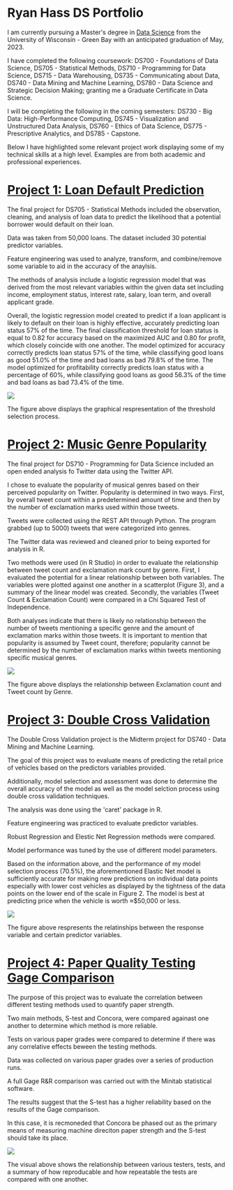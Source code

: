 # Ryan Hass DS Portfolio

I am currently pursuing a Master's degree in [Data Science](https://datasciencedegree.wisconsin.edu/) from the University of Wisconsin - Green Bay with an anticipated graduation of May, 2023.

I have completed the following coursework: DS700 - Foundations of Data Science, DS705 - Statistical Methods, DS710 - Programming for Data Science, DS715 - Data Warehousing, DS735 - Communicating about Data, DS740 - Data Mining and Machine Learning, DS780 - Data Science and Strategic Decision Making; granting me a Graduate Certificate in Data Science.

I will be completing the following in the coming semesters: DS730 - Big Data: High-Performance Computing, DS745 - Visualization and Unstructured Data Analysis, DS760 - Ethics of Data Science, DS775 - Prescriptive Analytics, and DS785 - Capstone.

Below I have highlighted some relevant project work displaying some of my technical skills at a high level. Examples are from both academic and professional experiences.

# [Project 1: Loan Default Prediction](https://github.com/hassrm08/Loan_Predict)

The final project for DS705 - Statistical Methods included the observation, cleaning, and analysis of loan data to predict the likelihood that a potential borrower would default on their loan.

Data was taken from 50,000 loans. The dataset included 30 potential predictor variables.

Feature engineering was used to analyze, transform, and combine/remove some variable to aid in the accuracy of the anaylsis.

The methods of analysis include a logistic regression model that was derived from the most relevant variables within the given data set including income, employment status, interest rate, salary, loan term, and overall applicant grade.

Overall, the logistic regression model created to predict if a loan applicant is likely to default on their loan is highly effective, accurately predicting loan status 57% of the time. The final classification threshold for loan status is equal to 0.82 for accuracy based on the maximized AUC and 0.80 for profit, which closely coincide with one another. The model optimized for accuracy correctly predicts loan status 57% of the time, while classifying good loans as good 51.0% of the time and bad loans as bad 79.8% of the time. The model optimized for profitability correctly predicts loan status with a percentage of 60%, while classifying good loans as good 56.3% of the time and bad loans as bad 73.4% of the time.

![](images/Loan%20Default%20Profit%20Threshold.png)

The figure above displays the graphical respresentation of the threshold selection process.


# [Project 2: Music Genre Popularity](https://github.com/hassrm08/Genre_Twitter_Analysis)

The final project for DS710 - Programming for Data Science included an open ended analysis fo Twitter data using the Twitter API.

I chose to evaluate the popularity of musical genres based on their perceived popularity on Twitter. Popularity is determined in two ways. First, by overall tweet count within a predetermined amount of time and then by the number of exclamation marks used within those tweets.

Tweets were collected using the REST API through Python. The program grabbed (up to 5000) tweets that were categorized into genres.

The Twitter data was reviewed and cleaned prior to being exported for analysis in R.

Two methods were used (in R Studio) in order to evaluate the relationship between tweet count and exclamation mark count by genre. First, I evaluated the potential for a linear relationship between both variables. The variables were plotted against one another in a scatterplot (Figure 3), and a summary of the linear model was created. Secondly, the variables (Tweet Count & Exclamation Count) were compared in a Chi Squared Test of Independence.

Both analyses indicate that there is likely no relationship between the number of tweets mentioning a specific genre and the amount of exclamation marks within those tweets. It is important to mention that popularity is assumed by Tweet count, therefore; popularity cannot be determined by the number of exclamation marks within tweets mentioning specific musical genres.

![](images/Exclaims%20by%20Tweet.png)

The figure above displays the relationship between Exclamation count and Tweet count by Genre.


# [Project 3: Double Cross Validation](https://github.com/hassrm08/Double_CV)

The Double Cross Validation project is the Midterm project for DS740 - Data Mining and Machine Learning.

The goal of this project was to evaluate means of predicting the retail price of vehicles based on the predictors variables provided.

Additionally, model selection and assessment was done to determine the overall accuracy of the model as well as the model selction process using double cross validation techniques.

The analysis was done using the 'caret' package in R.

Feature engineering was practiced to evaluate predictor variables.

Robust Regression and Elestic Net Regression methods were compared.

Model performance was tuned by the use of different model parameters.

Based on the information above, and the performance of my model selection process (70.5%), the aforementioned Elastic Net model is sufficiently accurate for making new predictions on individual data points especially with lower cost vehicles as displayed by the tightness of the data points on the lower end of the scale in Figure 2. The model is best at predicting price when the vehicle is worth ≈$50,000 or less.

![](images/Variables.png)

The figure above respresents the relatinships between the response variable and certain predictor variables.


# [Project 4: Paper Quality Testing Gage Comparison](https://github.com/hassrm08/GBP_Data_Analysis)

The purpose of this project was to evaluate the correlation between different testing methods used to quantify paper strength.

Two main methods, S-test and Concora, were compared againast one another to determine which method is more reliable.

Tests on various paper grades were compared to determine if there was any correlative effects beween the testing methods.

Data was collected on various paper grades over a series of production runs. 

A full Gage R&R comparison was carried out with the Minitab statistical software. 

The results suggest that the S-test has a higher reliability based on the results of the Gage comparison.

In this case, it is recmoneded that Concora be phased out as the primary means of measuring machine direciton paper strength and the S-test should take its place.

![](images/Gage%20Report.gif)

The visual above shows the relationship between various testers, tests, and a summary of how reproducable and how repeatable the tests are compared with one another.
